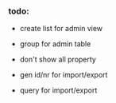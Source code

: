 ### todo:

* create list for admin view
* group for admin table
* don't show all property

* gen id/nr for import/export
* query for import/export
